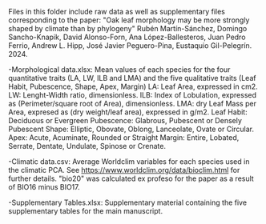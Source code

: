 Files in this folder include raw data as well as supplementary files corresponding to the paper: "Oak leaf morphology may be more strongly shaped by climate than by phylogeny" Rubén Martín-Sánchez, Domingo Sancho-Knapik, David Alonso-Forn, Ana López-Ballesteros, Juan Pedro Ferrio, Andrew L. Hipp, José Javier Peguero-Pina, Eustaquio Gil-Pelegrín. 2024. 

-Morphological data.xlsx: Mean values of each species for the four quantitative traits (LA, LW, ILB and LMA) and the five qualitative traits (Leaf Habit, Pubescence, Shape, Apex, Margin)
LA: Leaf Area, expressed in cm2.
LW: Lenght-Width ratio, dimensionless.
ILB: Index of Lobulation, expressed as (Perimeter/square root of Area), dimensionless.
LMA: dry Leaf Mass per Area, expresed as (dry weight/leaf area), expressed in g/m2.
Leaf Habit: Deciduous or Evergreen
Pubescence: Glabrous, Pubescent or Densely Pubescent
Shape: Elliptic, Obovate, Oblong, Lanceolate, Ovate or Circular. 
Apex: Acute, Acuminate, Rounded or Straight
Margin: Entire, Lobated, Serrate, Dentate, Undulate, Spinose or Crenate.

-Climatic data.csv: Average Worldclim variables for each species used in the climatic PCA. See https://www.worldclim.org/data/bioclim.html for further details. "bio20" was calculated ex profeso for the paper as a result of BIO16 minus BIO17. 

-Supplementary Tables.xlsx: Supplementary material containing the five supplementary tables for the main manuscript.
